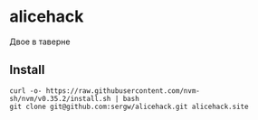 # alicehack
Двое в таверне

## Install
```
curl -o- https://raw.githubusercontent.com/nvm-sh/nvm/v0.35.2/install.sh | bash
git clone git@github.com:sergw/alicehack.git alicehack.site
```
